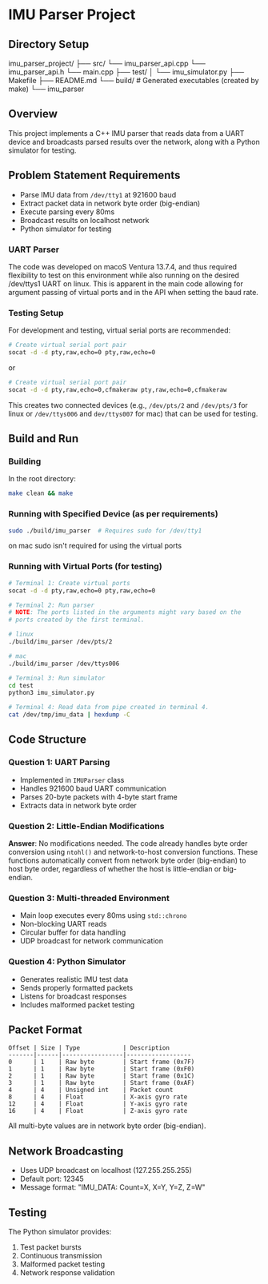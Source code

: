# IMU Parser Project

## Directory Setup
imu_parser_project/ 
├── src/ 
    └── imu_parser_api.cpp 
    └── imu_parser_api.h 
    └── main.cpp 
├── test/ 
│ └── imu_simulator.py 
├── Makefile 
├── README.md
└── build/ # Generated executables (created by make) 
         └── imu_parser

## Overview
This project implements a C++ IMU parser that reads data from a UART device and broadcasts parsed results over the network, along with a Python simulator for testing.

## Problem Statement Requirements
- Parse IMU data from `/dev/tty1` at 921600 baud
- Extract packet data in network byte order (big-endian)
- Execute parsing every 80ms
- Broadcast results on localhost network
- Python simulator for testing

### UART Parser
The code was developed on macoS Ventura 13.7.4, and thus required flexibility to test on this environment while also running on the desired /dev/ttys1 UART on linux. This is apparent in the main code allowing for argument passing of virtual ports and in the API when setting the baud rate.

### Testing Setup
For development and testing, virtual serial ports are recommended:

```bash
# Create virtual serial port pair
socat -d -d pty,raw,echo=0 pty,raw,echo=0
```

or 

```bash
# Create virtual serial port pair
socat -d -d pty,raw,echo=0,cfmakeraw pty,raw,echo=0,cfmakeraw
```

This creates two connected devices (e.g., `/dev/pts/2` and `/dev/pts/3` for linux or `/dev/ttys006` and `dev/ttys007` for mac) that can be used for testing.


## Build and Run

### Building

In the root directory:
```bash
make clean && make
```

### Running with Specified Device (as per requirements)
```bash
sudo ./build/imu_parser  # Requires sudo for /dev/tty1
```
on mac sudo isn't required for using the virtual ports



### Running with Virtual Ports (for testing)
```bash
# Terminal 1: Create virtual ports
socat -d -d pty,raw,echo=0 pty,raw,echo=0

# Terminal 2: Run parser
# NOTE: The ports listed in the arguments might vary based on the
# ports created by the first terminal.

# linux
./build/imu_parser /dev/pts/2

# mac
./build/imu_parser /dev/ttys006

# Terminal 3: Run simulator
cd test
python3 imu_simulator.py

# Terminal 4: Read data from pipe created in terminal 4.
cat /dev/tmp/imu_data | hexdump -C
```

## Code Structure

### Question 1: UART Parsing
- Implemented in `IMUParser` class
- Handles 921600 baud UART communication
- Parses 20-byte packets with 4-byte start frame
- Extracts data in network byte order

### Question 2: Little-Endian Modifications
**Answer**: No modifications needed. The code already handles byte order conversion using `ntohl()` and network-to-host conversion functions. These functions automatically convert from network byte order (big-endian) to host byte order, regardless of whether the host is little-endian or big-endian.

### Question 3: Multi-threaded Environment
- Main loop executes every 80ms using `std::chrono`
- Non-blocking UART reads
- Circular buffer for data handling
- UDP broadcast for network communication

### Question 4: Python Simulator
- Generates realistic IMU test data
- Sends properly formatted packets
- Listens for broadcast responses
- Includes malformed packet testing

## Packet Format
```
Offset | Size | Type            | Description
-------|------|-----------------|------------------
0      | 1    | Raw byte        | Start frame (0x7F)
1      | 1    | Raw byte        | Start frame (0xF0)
2      | 1    | Raw byte        | Start frame (0x1C)
3      | 1    | Raw byte        | Start frame (0xAF)
4      | 4    | Unsigned int    | Packet count
8      | 4    | Float           | X-axis gyro rate
12     | 4    | Float           | Y-axis gyro rate
16     | 4    | Float           | Z-axis gyro rate
```

All multi-byte values are in network byte order (big-endian).

## Network Broadcasting
- Uses UDP broadcast on localhost (127.255.255.255)
- Default port: 12345
- Message format: "IMU_DATA: Count=X, X=Y, Y=Z, Z=W"

## Testing
The Python simulator provides:
1. Test packet bursts
2. Continuous transmission
3. Malformed packet testing
4. Network response validation